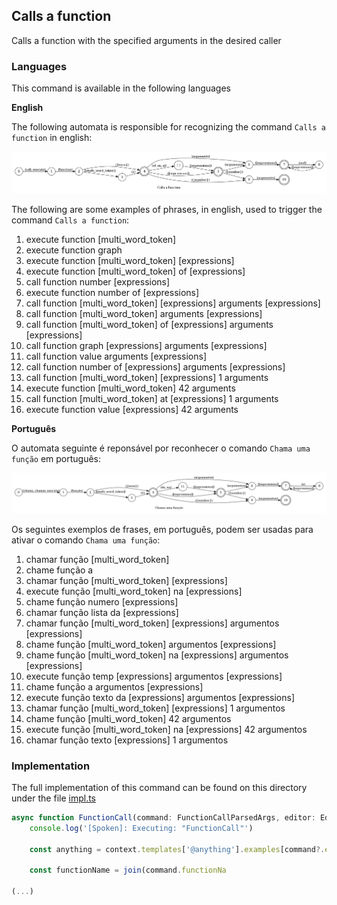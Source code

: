 ## Calls a function

Calls a function with the specified arguments in the desired caller

### Languages

This command is available in the following languages

**English**

The following automata is responsible for recognizing the command `Calls a function` in english:

![English](phrase_en-US.png)

The following are some examples of phrases, in english, used to trigger the command `Calls a function`:

1. execute function [multi_word_token]
2. execute function graph
3. execute function [multi_word_token] [expressions]
4. execute function [multi_word_token] of [expressions]
5. call function number [expressions]
6. execute function number of [expressions]
7. call function [multi_word_token] [expressions] arguments [expressions]
8. call function [multi_word_token] arguments [expressions]
9. call function [multi_word_token] of [expressions] arguments [expressions]
10. call function graph [expressions] arguments [expressions]
11. call function value arguments [expressions]
12. call function number of [expressions] arguments [expressions]
13. call function [multi_word_token] [expressions] 1 arguments
14. execute function [multi_word_token] 42 arguments
15. call function [multi_word_token] at [expressions] 1 arguments
16. execute function value [expressions] 42 arguments

**Português**

O automata seguinte é reponsável por reconhecer o comando `Chama uma função` em português:

![Português](phrase_pt-BR.png)

Os seguintes exemplos de frases, em português, podem ser usadas para ativar o comando `Chama uma função`:

1. chamar função [multi_word_token]
2. chame função a
3. chamar função [multi_word_token] [expressions]
4. execute função [multi_word_token] na [expressions]
5. chame função numero [expressions]
6. chamar função lista da [expressions]
7. chamar função [multi_word_token] [expressions] argumentos [expressions]
8. chame função [multi_word_token] argumentos [expressions]
9. chame função [multi_word_token] na [expressions] argumentos [expressions]
10. execute função temp [expressions] argumentos [expressions]
11. chame função a argumentos [expressions]
12. execute função texto da [expressions] argumentos [expressions]
13. chamar função [multi_word_token] [expressions] 1 argumentos
14. chame função [multi_word_token] 42 argumentos
15. execute função [multi_word_token] na [expressions] 42 argumentos
16. chamar função texto [expressions] 1 argumentos

### Implementation

The full implementation of this command can be found on this directory under the file [impl.ts](impl.ts)

```typescript
async function FunctionCall(command: FunctionCallParsedArgs, editor: Editor, context: Context) {
    console.log('[Spoken]: Executing: "FunctionCall"')

    const anything = context.templates['@anything'].examples[command?.extra?.lang as string]

    const functionName = join(command.functionNa

(...)
```